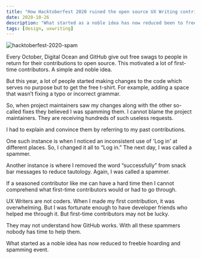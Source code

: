 ```yaml
---
title: "How Hacktoberfest 2020 ruined the open source UX Writing contributors"
date: 2020-10-26
description: "What started as a noble idea has now reduced been to freebie hoarding and spamming event. When project maintainers see UX Writing changes they thought I was a scammer."
tags: [design, uxwriting]
---
```


![hacktoberfest-2020-spam](/hacktoberfest-2020-spam.png)

Every October, Digital Ocean and GitHub give out free swags to people in return for their contributions to open source. This motivated a lot of first-time contributors. A simple and noble idea.

But this year, a lot of people started making changes to the code which serves no purpose but to get the free t-shirt. For example, adding a space that wasn’t fixing a typo or incorrect grammar. 

So, when project maintainers saw my changes along with the other so-called fixes they believed I was spamming them.  I cannot blame the project maintainers. They are receiving hundreds of such useless requests.

I had to explain and convince them by referring to my past contributions.

One such instance is when I noticed an inconsistent use of 'Log in' at different places. So, I changed it all to “Log in.” The next day, I was called a spammer.

Another instance is where I removed the word “successfully” from snack bar messages to reduce tautology. Again, I was called a spammer.

If a seasoned contributor like me can have a hard time then I cannot comprehend what first-time contributors would or had to go through. 

UX Writers are not coders. When I made my first contribution, it was overwhelming. But I was fortunate enough to have developer friends who helped me through it. But first-time contributors may not be lucky.

They may not understand how GitHub works. With all these spammers nobody has time to help them.

What started as a noble idea has now reduced to freebie hoarding and spamming event.
